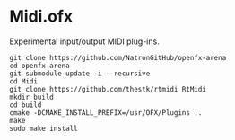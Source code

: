 # Midi.ofx

Experimental input/output MIDI plug-ins.

```
git clone https://github.com/NatronGitHub/openfx-arena
cd openfx-arena
git submodule update -i --recursive
cd Midi
git clone https://github.com/thestk/rtmidi RtMidi
mkdir build
cd build
cmake -DCMAKE_INSTALL_PREFIX=/usr/OFX/Plugins ..
make
sudo make install
```
